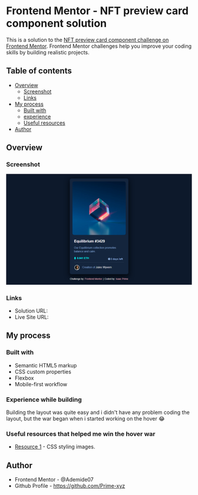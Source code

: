 # Frontend Mentor - NFT preview card component solution

This is a solution to the [NFT preview card component challenge on Frontend Mentor](https://www.frontendmentor.io/challenges/nft-preview-card-component-SbdUL_w0U). Frontend Mentor challenges help you improve your coding skills by building realistic projects. 

## Table of contents

- [Overview](#overview)
  - [Screenshot](#screenshot)
  - [Links](#links)
- [My process](#my-process)
  - [Built with](#built-with)
  - [experience](#Experience)
  - [Useful resources](#useful-resources)
- [Author](#author)


## Overview

### Screenshot

![Screenshot](/Prime-NFT-preview-card-component.png)
  
### Links

- Solution URL: 
- Live Site URL: 

## My process

### Built with

- Semantic HTML5 markup
- CSS custom properties
- Flexbox
- Mobile-first workflow

### Experience while building
Building the layout was quite easy and i didn't have any problem coding the layout, but the war began when i started working on the hover 😂

### Useful resources that helped me win the hover war
- [Resource 1](https://www.w3schools.com) - CSS styling images.

## Author
- Frontend Mentor - @Ademide07
- Github Profile - https://github.com/Prime-xyz
